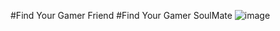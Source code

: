 #Find Your Gamer Friend
#Find Your Gamer SoulMate
![image](https://user-images.githubusercontent.com/83070538/232182566-a109cac0-bfc5-4da3-8278-aa2e95fc619f.png)
